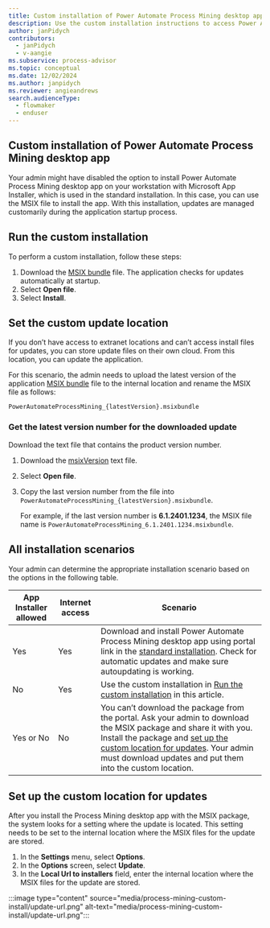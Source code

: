 ```yaml
---
title: Custom installation of Power Automate Process Mining desktop app
description: Use the custom installation instructions to access Power Automate Process Mining desktop app when the standard installation package isn't available.
author: janPidych
contributors:
  - janPidych
  - v-aangie  
ms.subservice: process-advisor
ms.topic: conceptual
ms.date: 12/02/2024
ms.author: janpidych
ms.reviewer: angieandrews
search.audienceType: 
  - flowmaker
  - enduser
---
```


## Custom installation of Power Automate Process Mining desktop app

Your admin might have disabled the option to install Power Automate Process Mining desktop app on your workstation with Microsoft App Installer, which is used in the standard installation. In this case, you can use the MSIX file to install the app. With this installation, updates are managed customarily during the application startup process.

## Run the custom installation

To perform a custom installation, follow these steps:

1. Download the [MSIX bundle](https://go.microsoft.com/fwlink/?linkid=2276402) file. The application checks for updates automatically at startup.
1. Select **Open file**.
1. Select **Install**.

## Set the custom update location

If you don’t have access to extranet locations and can’t access install files for updates, you can store update files on their own cloud. From this location, you can update the application.

For this scenario, the admin needs to upload the latest version of the application [MSIX bundle](https://go.microsoft.com/fwlink/?linkid=2276402) file to the internal location and rename the MSIX file as follows:

`PowerAutomateProcessMining_{latestVersion}.msixbundle`

### Get the latest version number for the downloaded update

Download the text file that contains the product version number.

1. Download the [msixVersion](https://go.microsoft.com/fwlink/?linkid=2271379) text file.
1. Select **Open file**.
1. Copy the last version number from the file into `PowerAutomateProcessMining_{latestVersion}.msixbundle`.

    For example, if the last version number is **6.1.2401.1234**, the MSIX file name is `PowerAutomateProcessMining_6.1.2401.1234.msixbundle`.

## All installation scenarios

Your admin can determine the appropriate installation scenario based on the options in the following table.

|App Installer allowed  |Internet access | Scenario  |
|---------|---------|---------|
|Yes     | Yes        | Download and install Power Automate Process Mining desktop app using portal link in the [standard installation](how-to-start-with-minit-desktop-application.md). Check for automatic updates and make sure autoupdating is working.         |
|No     | Yes        | Use the custom installation in [Run the custom installation](#run-the-custom-installation) in this article.     |
|Yes or No    | No        | You can’t download the package from the portal. Ask your admin to download the MSIX package and share it with you. Install the package and [set up the custom location for updates](#set-up-the-custom-location-for-updates). Your admin must download updates and put them into the custom location.         |

## Set up the custom location for updates

After you install the Process Mining desktop app with the MSIX package, the system looks for a setting where the update is located. This setting needs to be set to the internal location where the MSIX files for the update are stored.

1. In the **Settings** menu, select **Options**.
1. In the **Options** screen, select **Update**.
1. In the **Local Url to installers** field, enter the internal location where the MSIX files for the update are stored.

:::image type="content" source="media/process-mining-custom-install/update-url.png" alt-text="media/process-mining-custom-install/update-url.png":::

